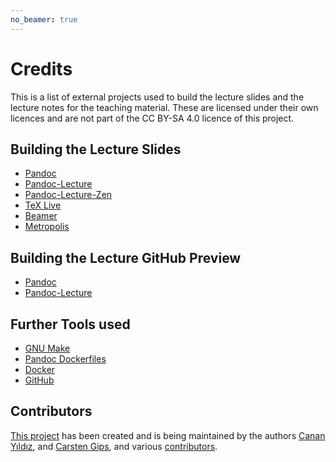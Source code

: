 ```yaml
---
no_beamer: true
---
```



# Credits

This is a list of external projects used to build the lecture slides and the lecture
notes for the teaching material. These are licensed under their own licences and are
not part of the CC BY-SA 4.0 licence of this project.


## Building the Lecture Slides

*   [Pandoc](https://github.com/jgm/pandoc)
*   [Pandoc-Lecture](https://github.com/cagix/pandoc-lecture)
*   [Pandoc-Lecture-Zen](https://github.com/cagix/pandoc-lecture-zen)
*   [TeX Live](http://tug.org/texlive/)
*   [Beamer](https://github.com/josephwright/beamer)
*   [Metropolis](https://github.com/matze/mtheme)


## Building the Lecture GitHub Preview

*   [Pandoc](https://github.com/jgm/pandoc)
*   [Pandoc-Lecture](https://github.com/cagix/pandoc-lecture)


## Further Tools used

*   [GNU Make](https://www.gnu.org/software/make/)
*   [Pandoc Dockerfiles](https://github.com/pandoc/dockerfiles)
*   [Docker](https://www.docker.com/)
*   [GitHub](https://github.com/)


## Contributors

[This project](https://github.com/Artificial-Intelligence-HSBI-TDU/KI-Vorlesung)
has been created and is being maintained by the authors
[Canan Yıldız](https://github.com/cyildiz), and
[Carsten Gips](https://github.com/cagix), and various
[contributors](https://github.com/Artificial-Intelligence-HSBI-TDU/KI-Vorlesung/graphs/contributors).
